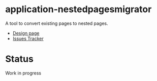 # application-nestedpagesmigrator
A tool to convert existing pages to nested pages.

* [Design page](http://design.xwiki.org/xwiki/bin/view/Proposal/UpgradeToNestedPages)
* [Issues Tracker](http://jira.xwiki.org/browse/NPMA)

Status
==

Work in progress
